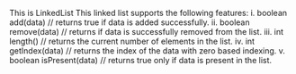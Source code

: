 This is LinkedList
This linked list supports the following features:
 i. boolean add(data) // returns true if data is added successfully.
 ii. boolean remove(data) // returns if data is successfully removed from the list.
 iii. int length() // returns the current number of elements in the list.
 iv. int getIndex(data) // returns the index of the data with zero based indexing.
 v. boolean isPresent(data) // returns true only if data is present in the list. 